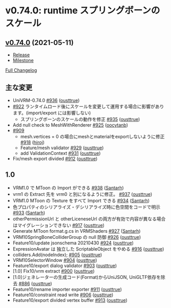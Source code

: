 # v0.74.0: runtime スプリングボーンのスケール

## [v0.74.0](https://github.com/matonnet/UniVRM/tree/v0.74.0) (2021-05-11)

* [Release](https://github.com/matonnet/UniVRM/releases/tag/v0.74.0)
* [Milestone](https://github.com/matonnet/UniVRM/milestone/36?closed=1)

[Full Changelog](https://github.com/matonnet/UniVRM/compare/v0.73.0...v0.74.0)

## 主な変更

- UniVRM-0.74.0 [\#936](https://github.com/matonnet/UniVRM/pull/936) ([ousttrue](https://github.com/ousttrue))
- [\#922](https://github.com/matonnet/UniVRM/issues/922) ランタイムロード後にスケールを変更して運用する場合に影響があります。(import/export には影響しない)
  - スプリングボーンのスケールの動作を修正 [\#935](https://github.com/matonnet/UniVRM/pull/935) ([ousttrue](https://github.com/ousttrue))
- Add null check to MeshWithRenderer [\#925](https://github.com/matonnet/UniVRM/pull/925) ([oocytanb](https://github.com/oocytanb))
- [\#909](https://github.com/matonnet/UniVRM/issues/909)
  - mesh.vertices = 0 の場合にmeshとmaterialをexportしないように修正 [\#918](https://github.com/matonnet/UniVRM/pull/918) ([hiroj](https://github.com/hiroj))
  - Feature/mesh validator [\#929](https://github.com/matonnet/UniVRM/pull/929) ([ousttrue](https://github.com/ousttrue))
  - add ValidationContext [\#931](https://github.com/matonnet/UniVRM/pull/931) ([ousttrue](https://github.com/ousttrue))
- Fix/mesh export divided [\#912](https://github.com/matonnet/UniVRM/pull/912) ([ousttrue](https://github.com/ousttrue))

## 1.0
- VRM1.0 で MToon の Import ができる [\#938](https://github.com/matonnet/UniVRM/pull/938) ([Santarh](https://github.com/Santarh))
- vrm1 の Extract 先を vrm0 と別になるように修正。 [\#937](https://github.com/matonnet/UniVRM/pull/937) ([ousttrue](https://github.com/ousttrue))
- VRM1.0 MToon の Texture をすべて Import できる [\#934](https://github.com/matonnet/UniVRM/pull/934) ([Santarh](https://github.com/Santarh))
- 色プロパティのシリアライズ・デシリアライズ時に色空間をコードで明示 [\#933](https://github.com/matonnet/UniVRM/pull/933) ([Santarh](https://github.com/Santarh))
- otherPermissionUrl と otherLiceneseUrl の両方が有効で内容が異なる場合はマイグレーションできない [\#917](https://github.com/matonnet/UniVRM/pull/917) ([ousttrue](https://github.com/ousttrue))
- Generate MToon format.g.cs in VRMShaders [\#927](https://github.com/matonnet/UniVRM/pull/927) ([Santarh](https://github.com/Santarh))
- VRM10SpringBoneColliderGroup の null 防御 [\#926](https://github.com/matonnet/UniVRM/pull/926) ([ousttrue](https://github.com/ousttrue))
- Feature10/update jsonschema 20210430 [\#924](https://github.com/matonnet/UniVRM/pull/924) ([ousttrue](https://github.com/ousttrue))
- ExpressionAvatar は 独立した ScriptableObject をやめる [\#916](https://github.com/matonnet/UniVRM/pull/916) ([ousttrue](https://github.com/ousttrue))
- colliders.Add\(nodeIndex\); [\#905](https://github.com/matonnet/UniVRM/pull/905) ([ousttrue](https://github.com/ousttrue))
- VRM10SelectorWindow [\#904](https://github.com/matonnet/UniVRM/pull/904) ([ousttrue](https://github.com/ousttrue))
- Feature10/export dialog validator [\#903](https://github.com/matonnet/UniVRM/pull/903) ([ousttrue](https://github.com/ousttrue))
- \[1.0\] Fix10/vrm extract [\#900](https://github.com/matonnet/UniVRM/pull/900) ([ousttrue](https://github.com/ousttrue))
- \[1.0\]ジェネレーターの生成コード\(Format\)からUniJSON, UniGLTF依存を除去 [\#886](https://github.com/matonnet/UniVRM/pull/886) ([ousttrue](https://github.com/ousttrue))
- Feature10/rename importer exporter [\#911](https://github.com/matonnet/UniVRM/pull/911) ([ousttrue](https://github.com/ousttrue))
- Feature10/constraint read write [\#906](https://github.com/matonnet/UniVRM/pull/906) ([ousttrue](https://github.com/ousttrue))
- Feature10/export divided vertex buffer [\#913](https://github.com/matonnet/UniVRM/pull/913) ([ousttrue](https://github.com/ousttrue))
